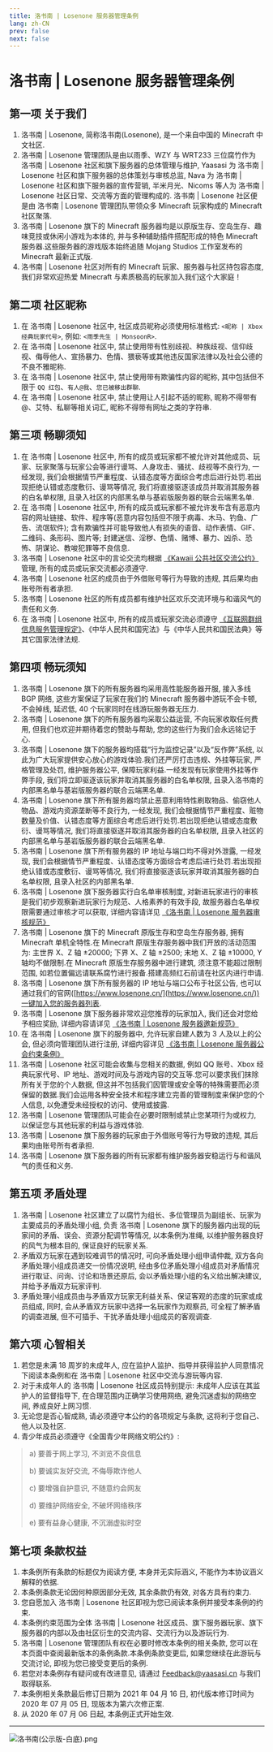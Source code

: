 ```yaml
---
title: 洛书南 | Losenone 服务器管理条例
lang: zh-CN
prev: false
next: false
---
```


# 洛书南 | Losenone 服务器管理条例

## 第一项 关于我们

1. 洛书南 | Losenone, 简称洛书南(Losenone), 是一个来自中国的 Minecraft 中文社区.
2. 洛书南 | Losenone 管理团队是由以雨季、WZY 与 WRT233 三位腐竹作为 洛书南 | Losenone 社区和旗下服务器的总体管理与维护, Yaasasi 为 洛书南 | Losenone 社区和旗下服务器的总体策划与审核总监, Nava 为 洛书南 | Losenone 社区和旗下服务器的宣传营销, 半米月光、Nicoms 等人为 洛书南 | Losenone 社区日常、交流等方面的管理构成的. 洛书南 | Losenone 社区便是由 洛书南 | Losenone 管理团队带领众多 Minecraft 玩家构成的 Minecraft 社区聚落.
3. 洛书南 | Losenone 旗下的 Minecraft 服务器均是以原版生存、空岛生存、趣味竞技或休闲小游戏为本体的, 并与多种辅助插件搭配形成的特色 Minecraft 服务器.这些服务器的游戏版本始终追随 Mojang Studios 工作室发布的 Minecraft 最新正式版.
4. 洛书南 | Losenone 社区对所有的 Minecraft 玩家、服务器与社区持包容态度, 我们非常欢迎热爱 Minecraft 与素质极高的玩家加入我们这个大家庭！

## 第二项 社区昵称

1. 在 洛书南 | Losenone 社区中, 社区成员昵称必须使用标准格式: `<昵称 | Xbox 经典玩家代号>`, 例如: `<雨季先生 | MonsoonR>`.
2. 在 洛书南 | Losenone 社区中, 禁止使用带有性别歧视、种族歧视、信仰歧视、侮辱他人、宣扬暴力、色情、猥亵等或其他违反国家法律以及社会公德的不良不雅昵称.
3. 在 洛书南 | Losenone 社区中, 禁止使用带有欺骗性内容的昵称, 其中包括但不限于 `QQ 红包`、`有人@我`、`您已被移出群聊`.
4. 在 洛书南 | Losenone 社区中, 禁止使用让人引起不适的昵称, 昵称不得带有@、艾特、私聊等相关词汇, 昵称不得带有网址之类的字符串.

## 第三项 畅聊须知

1. 在 洛书南 | Losenone 社区中, 所有的成员或玩家都不被允许对其他成员、玩家、玩家聚落与玩家公会等进行谩骂、人身攻击、骚扰、歧视等不良行为, 一经发现, 我们会根据情节严重程度、认错态度等方面综合考虑后进行处罚.若出现拒绝认错或态度敷衍、谩骂等情况, 我们将直接驱逐该成员并取消其服务器的白名单权限, 且录入社区的内部黑名单与基岩版服务器的联合云端黑名单.
2. 在 洛书南 | Losenone 社区中, 所有的成员或玩家都不被允许发布含有恶意内容的网址链接、软件、程序等(恶意内容包括但不限于病毒、木马、钓鱼、广告、流氓软件); 含有欺骗性并可能导致他人有损失的语音、动作表情、GIF、二维码、条形码、图片等; 封建迷信、淫秽、色情、赌博、暴力、凶杀、恐怖、阴谋论、教唆犯罪等不良信息.
3. 洛书南 | Losenone 社区中的言论交流均根据 [《Kawaii 公共社区交流公约》](http://kawaii.yaasasi.cn/) 管理, 所有的成员或玩家交流都必须遵守.
4. 洛书南 | Losenone 社区的成员由于外借账号等行为导致的违规, 其后果均由账号所有者承担.
5. 洛书南 | Losenone 社区的所有成员都有维护社区欢乐交流环境与和谐风气的责任和义务.
6. 在 洛书南 | Losenone 社区中, 所有的成员或玩家交流必须遵守 [《互联网群组信息服务管理规定》](http://www.cac.gov.cn/2017-09/07/c_1121623889.htm)、《中华人民共和国宪法》与《中华人民共和国民法典》等其它国家法律法规.

## 第四项 畅玩须知

1. 洛书南 | Losenone 旗下的所有服务器均采用高性能服务器开服, 接入多线 BGP 网络, 这些方案保证了玩家在我们的 Minecraft 服务器中游玩不会卡顿, 不会掉线, 延迟低, 40 个玩家同时在线游玩服务器无压力.
2. 洛书南 | Losenone 旗下的所有服务器均采取公益运营, 不向玩家收取任何费用, 但我们也欢迎并期待着您的赞助与帮助, 您的这些行为我们会永远铭记于心.
3. 洛书南 | Losenone 旗下的服务器均搭载“行为监控记录”以及“反作弊”系统, 以此为广大玩家提供安心放心的游戏体验.我们还严厉打击违规、外挂等玩家, 严格管理及处罚, 维护服务器公平, 保障玩家利益.一经发现有玩家使用外挂等作弊手段, 我们将立即驱逐该玩家并取消其服务器的白名单权限, 且录入洛书南的内部黑名单与基岩版服务器的联合云端黑名单.
4. 洛书南 | Losenone 旗下所有服务器均禁止恶意利用特性刷取物品、偷窃他人物品、游戏内资源垄断等不良行为, 一经发现, 我们会根据情节严重程度、赃物数量及价值、认错态度等方面综合考虑后进行处罚.若出现拒绝认错或态度敷衍、谩骂等情况, 我们将直接驱逐并取消其服务器的白名单权限, 且录入社区的内部黑名单与基岩版服务器的联合云端黑名单.
5. 洛书南 | Losenone 旗下所有服务器的 IP 地址与端口均不得对外泄露, 一经发现, 我们会根据情节严重程度、认错态度等方面综合考虑后进行处罚.若出现拒绝认错或态度敷衍、谩骂等情况, 我们将直接驱逐该玩家并取消其服务器的白名单权限, 且录入社区的内部黑名单.
6. 洛书南 | Losenone 旗下服务器实行白名单审核制度, 对新进玩家进行的审核是我们初步观察新进玩家行为规范、人格素养的有效手段, 故服务器白名单权限需要通过审核才可以获取, 详细内容请详见 [《洛书南 | Losenone 服务器审核规范》](/docs/public_files/review_rules.html)
7. 洛书南 | Losenone 旗下的 Minecraft 原版生存和空岛生存服务器, 拥有 Minecraft 单机全特性.在 Minecraft 原版生存服务器中我们开放的活动范围为: 主世界 X、Z 轴 ±20000; 下界 X、Z 轴 ±2500; 末地 X、Z 轴 ±10000, Y 轴均不做限制.在 Minecraft 原版生存服务器中进行建筑, 须注意不能超过限制范围, 如若位置偏远请联系腐竹进行报备.搭建高频红石前请在社区内进行申请.
8. 洛书南 | Losenone 旗下所有服务器的 IP 地址与端口公布于社区公告, 也可以通过我们的官网([https://www.losenone.cn/](https://www.losenone.cn/))一键加入您的服务器列表.
9. 洛书南 | Losenone 旗下服务器非常欢迎您推荐的玩家加入, 我们还会对您给予相应奖励, 详细内容请详见 [《洛书南 | Losenone 服务器邀新规范》](http://lsn.yaasasi.cn/1891884)
10. 在 洛书南 | Losenone 旗下的服务器中, 允许玩家自建人数为 3 人及以上的公会, 但必须向管理团队进行注册, 详细内容详见 [《洛书南 | Losenone 服务器公会约束条例》](http://lsn.yaasasi.cn/1891885)
11. 洛书南 | Losenone 社区可能会收集与您相关的数据, 例如 QQ 账号、Xbox 经典玩家代号、IP 地址、游戏时间及与游戏内容的交互等.您可以要求我们抹除所有关于您的个人数据, 但这并不包括我们因管理或安全等的特殊需要而必须保留的数据.我们会运用各种安全技术和程序建立完善的管理制度来保护您的个人信息, 以免遭受未经授权的访问、使用或披露.
12. 洛书南 | Losenone 管理团队可能会在必要时限制或禁止您某项行为或权力, 以保证您与其他玩家的利益与游戏体验.
13. 洛书南 | Losenone 旗下服务器的玩家由于外借账号等行为导致的违规, 其后果均由账号所有者承担.
14. 洛书南 | Losenone 旗下服务器的所有玩家都有维护服务器安稳运行与和谐风气的责任和义务.

## 第五项 矛盾处理

1. 洛书南 | Losenone 社区建立了以腐竹为组长、多位管理员为副组长、玩家为主要成员的矛盾处理小组, 负责 洛书南 | Losenone 旗下的服务器内出现的玩家间的矛盾、误会、资源分配调节等情况, 以本条例为准绳, 以维护服务器良好的风气为根本目的, 保证良好的玩家关系.
2. 矛盾双方玩家在遇到较难调节的情况时, 可向矛盾处理小组申请仲裁, 双方各向矛盾处理小组成员递交一份情况说明, 经由多位矛盾处理小组成员对矛盾情况进行取证、问询、讨论和场景还原后, 会以矛盾处理小组的名义给出解决建议, 并给予矛盾双方玩家评判.
3. 矛盾处理小组成员由与矛盾双方玩家无利益关系、保证客观的态度的玩家或成员组成, 同时, 会从矛盾双方玩家中选择一名玩家作为观察员, 可全程了解矛盾的调查进展, 但不可插手、干扰矛盾处理小组成员的客观调查.

## 第六项 心智相关

1. 若您是未满 18 周岁的未成年人, 应在监护人监护、指导并获得监护人同意情况下阅读本条例和在 洛书南 | Losenone 社区中交流与游玩等内容.
2. 对于未成年人的 洛书南 | Losenone 社区成员特别提示: 未成年人应该在其监护人的监督指导下, 在合理范围内正确学习使用网络, 避免沉迷虚拟的网络空间, 养成良好上网习惯.
3. 无论您是否心智成熟, 请必须遵守本公约的各项规定与条款, 这将利于您自己、他人以及社区.
4. 青少年成员必须遵守《全国青少年网络文明公约》:

> a) 要善于网上学习, 不浏览不良信息
>
> b) 要诚实友好交流, 不侮辱欺诈他人
>
> c) 要增强自护意识, 不随意约会网友
>
> d) 要维护网络安全, 不破坏网络秩序
>
> e) 要有益身心健康, 不沉溺虚拟时空

## 第七项 条款权益

1. 本条例所有条款的标题仅为阅读方便, 本身并无实际涵义, 不能作为本协议涵义解释的依据.
2. 本条例条款无论因何种原因部分无效, 其余条款仍有效, 对各方具有约束力.
3. 您自愿加入 洛书南 | Losenone 社区即视为您已阅读本条例并接受本条例的约束.
4. 本条例约束范围为全体 洛书南 | Losenone 社区成员、旗下服务器玩家、旗下服务器的内部以及由社区衍生的交流内容、交流行为以及游玩行为.
5. 洛书南 | Losenone 管理团队有权在必要时修改本条例的相关条款, 您可以在本页面中查阅最新版本的条例条款.本条例条款变更后, 如果您继续在此游玩与交流讨论, 即视为您已接受变更后的条例.
6. 若您对本条例存有疑问或有改进意见, 请通过 [Feedback@yaasasi.cn](mailto:Feedback@yaasasi.cn) 与我们取得联系.
7. 本条例相关条款最后修订日期为 2021 年 04 月 16 日, 初代版本修订时间为 2020 年 07 月 05 日, 现版本为第六次修正案.
8. 从 2020 年 07 月 06 日起, 本条例正式开始生效.

---

![洛书南(公示版-白底).png](https://pic.baixiongz.com/uploads/2021/01/25/95c3132bee345.png)
